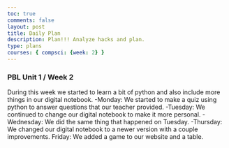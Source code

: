 ```yaml
---
toc: true
comments: false
layout: post
title: Daily Plan
description: Plan!!! Analyze hacks and plan.
type: plans
courses: { compsci: {week: 2} }
---
```


### PBL Unit 1 / Week 2
During this week we started to learn a bit of python and also include more things in our digital notebook.
-Monday: We started to make a quiz using python to answer questions that our teacher provided.
-Tuesday: We continued to change our digital notebook to make it more personal.
-Wednesday: We did the same thing that happened on Tuesday.
-Thursday: We changed our digital notebook to a newer version with a couple improvements.
Friday: We added a game to our website and a table.

